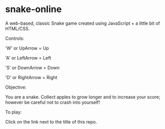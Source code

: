 # snake-online
A web-based, classic Snake game created using JavaScript + a little bit of HTML/CSS.

Controls:

'W' or UpArrow = Up

'A' or LeftArrow = Left

'S' or DownArrow = Down

'D' or RightArrow = Right

Objective:

You are a snake. Collect apples to grow longer and to increase your score; however be careful not to crash into yourself!

To play:

Click on the link next to the title of this repo.
